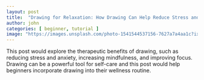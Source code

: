 ```yaml
---
layout: post
title:  "Drawing for Relaxation: How Drawing Can Help Reduce Stress and Anxiety"
author: john
categories: [ beginner, tutorial ]
image: "https://images.unsplash.com/photo-1541544537156-7627a7a4aa1c?ixlib=rb-0.3.5&ixid=eyJhcHBfaWQiOjEyMDd9&s=a20c472bc23308e390c8ffae3dd90c60&auto=format&fit=crop&w=750&q=80"
---
```


This post would explore the therapeutic benefits of drawing, such as reducing stress and anxiety, increasing mindfulness, and improving focus. Drawing can be a powerful tool for self-care and this post would help beginners incorporate drawing into their wellness routine.
